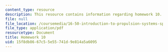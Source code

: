 ```yaml
---
content_type: resource
description: This resource contains information regarding homework 10.
file: null
file_location: /coursemedia/16-50-introduction-to-propulsion-systems-spring-2012/15f8db8667c55e55741d9e814a5a6095_MIT16_50S12_hw10.pdf
file_type: application/pdf
resourcetype: Document
title: Homework 10
uid: 15f8db86-67c5-5e55-741d-9e814a5a6095
---
```

